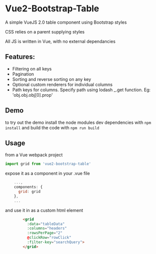 # Vue2-Bootstrap-Table

A simple VueJS 2.0 table component using Bootstrap styles

CSS relies on a parent supplying styles

All JS is written in Vue, with no external dependancies

## Features:
* Filtering on all keys
* Pagination
* Sorting and reverse sorting on any key
* Optional custom renderers for individual columns
* Path keys for columns. Specify path using lodash _.get function. Eg: 'obj.obj.obj[0].prop'

## Demo
to try out the demo install the node modules dev dependencies with
```npm install```
and build the code with
```npm run build```

## Usage
from a Vue webpack project

```js
import grid from 'vue2-bootstrap-table'
```

expose it as a component in your .vue file

```js
    ...,
    components: {
      grid: grid
    },
    ...
```

and use it in as a custom html element

```html
        <grid
          :data="tableData"
          :columns="headers"
          :rowsPerPage="2"
          @clickRow="rowClick"
          :filter-key="searchQuery">
        </grid>
```
